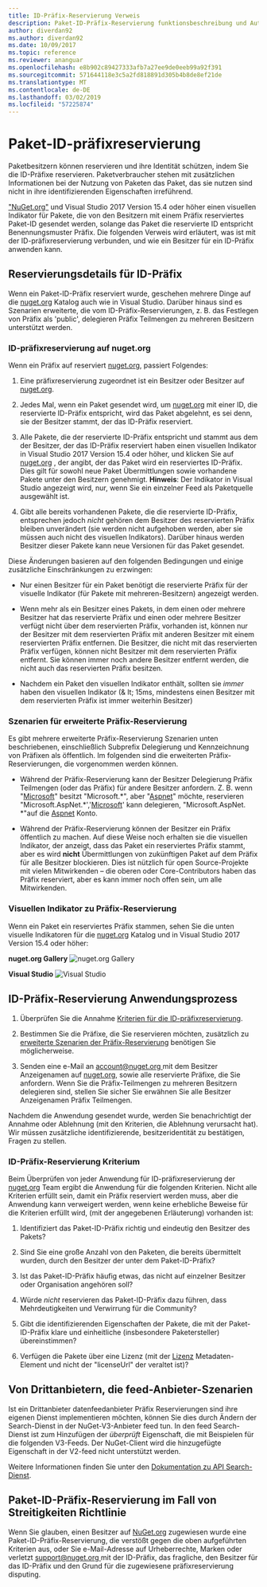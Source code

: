 ```yaml
---
title: ID-Präfix-Reservierung Verweis
description: Paket-ID-Präfix-Reservierung funktionsbeschreibung und Autor-Handbuch.
author: diverdan92
ms.author: diverdan92
ms.date: 10/09/2017
ms.topic: reference
ms.reviewer: ananguar
ms.openlocfilehash: e8b902c89427333afb7a27ee9de0eeb99a92f391
ms.sourcegitcommit: 571644118e3c5a2fd818891d305b4b8de8ef21de
ms.translationtype: MT
ms.contentlocale: de-DE
ms.lasthandoff: 03/02/2019
ms.locfileid: "57225874"
---
```

# <a name="package-id-prefix-reservation"></a>Paket-ID-präfixreservierung

Paketbesitzern können reservieren und ihre Identität schützen, indem Sie die ID-Präfixe reservieren. Paketverbraucher stehen mit zusätzlichen Informationen bei der Nutzung von Paketen das Paket, das sie nutzen sind nicht in ihre identifizierenden Eigenschaften irreführend. 

["NuGet.org"](https://www.nuget.org/) und Visual Studio 2017 Version 15.4 oder höher einen visuellen Indikator für Pakete, die von den Besitzern mit einem Präfix reserviertes Paket-ID gesendet werden, solange das Paket die reservierte ID entspricht Benennungsmuster Präfix. Die folgenden Verweis wird erläutert, was ist mit der ID-präfixreservierung verbunden, und wie ein Besitzer für ein ID-Präfix anwenden kann.

## <a name="id-prefix-reservation-details"></a>Reservierungsdetails für ID-Präfix

Wenn ein Paket-ID-Präfix reserviert wurde, geschehen mehrere Dinge auf die [nuget.org](https://www.nuget.org/) Katalog auch wie in Visual Studio. Darüber hinaus sind es Szenarien erweiterte, die vom ID-Präfix-Reservierungen, z. B. das Festlegen von Präfix als 'public', delegieren Präfix Teilmengen zu mehreren Besitzern unterstützt werden.

### <a name="id-prefix-reservation-on-nugetorg"></a>ID-präfixreservierung auf nuget.org

Wenn ein Präfix auf reserviert [nuget.org](https://www.nuget.org/), passiert Folgendes:

1. Eine präfixreservierung zugeordnet ist ein Besitzer oder Besitzer auf [nuget.org](https://www.nuget.org/).

1. Jedes Mal, wenn ein Paket gesendet wird, um [nuget.org](https://www.nuget.org/) mit einer ID, die reservierte ID-Präfix entspricht, wird das Paket abgelehnt, es sei denn, sie der Besitzer stammt, der das ID-Präfix reserviert.

1. Alle Pakete, die der reservierte ID-Präfix entspricht und stammt aus dem der Besitzer, der das ID-Präfix reserviert haben einen visuellen Indikator in Visual Studio 2017 Version 15.4 oder höher, und klicken Sie auf [nuget.org](https://www.nuget.org/) , der angibt, der das Paket wird ein reserviertes ID-Präfix. Dies gilt für sowohl neue Paket Übermittlungen sowie vorhandene Pakete unter den Besitzern genehmigt. **Hinweis**: Der Indikator in Visual Studio angezeigt wird, nur, wenn Sie ein einzelner Feed als Paketquelle ausgewählt ist.

1. Gibt alle bereits vorhandenen Pakete, die die reservierte ID-Präfix, entsprechen jedoch *nicht* gehören dem Besitzer des reservierten Präfix bleiben unverändert (sie werden nicht aufgehoben werden, aber sie müssen auch nicht des visuellen Indikators). Darüber hinaus werden Besitzer dieser Pakete kann neue Versionen für das Paket gesendet.

Diese Änderungen basieren auf den folgenden Bedingungen und einige zusätzliche Einschränkungen zu erzwingen:

- Nur einen Besitzer für ein Paket benötigt die reservierte Präfix für der visuelle Indikator (für Pakete mit mehreren-Besitzern) angezeigt werden.

- Wenn mehr als ein Besitzer eines Pakets, in dem einen oder mehrere Besitzer hat das reservierte Präfix und einen oder mehrere Besitzer verfügt nicht über dem reservierten Präfix, vorhanden ist, können nur der Besitzer mit dem reservierten Präfix mit anderen Besitzer mit einem reservierten Präfix entfernen. Die Besitzer, die nicht mit das reservierten Präfix verfügen, können nicht Besitzer mit dem reservierten Präfix entfernt. Sie können immer noch andere Besitzer entfernt werden, die nicht auch das reservierten Präfix besitzen.

- Nachdem ein Paket den visuellen Indikator enthält, sollten sie *immer* haben den visuellen Indikator (& lt; 15ms, mindestens einen Besitzer mit dem reservierten Präfix ist immer weiterhin Besitzer)

### <a name="advanced-prefix-reservation-scenarios"></a>Szenarien für erweiterte Präfix-Reservierung

Es gibt mehrere erweiterte Präfix-Reservierung Szenarien unten beschriebenen, einschließlich Subprefix Delegierung und Kennzeichnung von Präfixen als öffentlich. Im folgenden sind die erweiterten Präfix-Reservierungen, die vorgenommen werden können. 

- Während der Präfix-Reservierung kann der Besitzer Delegierung Präfix Teilmengen (oder das Präfix) für andere Besitzer anfordern. Z. B. wenn "[Microsoft](https://www.nuget.org/profiles/microsoft)" besitzt "Microsoft.\*", aber "[Aspnet](https://www.nuget.org/profiles/aspnet)" möchte, reservieren "Microsoft.AspNet.\*','[Microsoft](https://www.nuget.org/profiles/microsoft)' kann delegieren, "Microsoft.AspNet. \*"auf die [Aspnet](https://www.nuget.org/profiles/aspnet) Konto.

- Während der Präfix-Reservierung können der Besitzer ein Präfix öffentlich zu machen. Auf diese Weise noch erhalten sie die visuellen Indikator, der anzeigt, dass das Paket ein reserviertes Präfix stammt, aber es wird **nicht** Übermittlungen von zukünftigen Paket auf dem Präfix für alle Besitzer blockieren. Dies ist nützlich für open Source-Projekte mit vielen Mitwirkenden – die oberen oder Core-Contributors haben das Präfix reserviert, aber es kann immer noch offen sein, um alle Mitwirkenden. 

### <a name="prefix-reservation-visual-indicator"></a>Visuellen Indikator zu Präfix-Reservierung

Wenn ein Paket ein reserviertes Präfix stammen, sehen Sie die unten visuelle Indikatoren für die [nuget.org](https://www.nuget.org/) Katalog und in Visual Studio 2017 Version 15.4 oder höher:

**nuget.org Gallery**
![nuget.org Gallery](media/nuget-gallery-reserved-prefix.png)

**Visual Studio**
![Visual Studio](media/visual-studio-reserved-prefix.png)

## <a name="id-prefix-reservation-application-process"></a>ID-Präfix-Reservierung Anwendungsprozess

1. Überprüfen Sie die Annahme [Kriterien für die ID-präfixreservierung](#id-prefix-reservation-criteria).

2. Bestimmen Sie die Präfixe, die Sie reservieren möchten, zusätzlich zu [erweiterte Szenarien der Präfix-Reservierung](#advanced-prefix-reservation-scenarios) benötigen Sie möglicherweise.

3. Senden eine e-Mail an [ account@nuget.org ](mailto:account@nuget.org) mit dem Besitzer Anzeigenamen auf [nuget.org](https://www.nuget.org/), sowie alle reservierte Präfixe, die Sie anfordern. Wenn Sie die Präfix-Teilmengen zu mehreren Besitzern delegieren sind, stellen Sie sicher Sie erwähnen Sie alle Besitzer Anzeigenamen Präfix Teilmengen.

Nachdem die Anwendung gesendet wurde, werden Sie benachrichtigt der Annahme oder Ablehnung (mit den Kriterien, die Ablehnung verursacht hat). Wir müssen zusätzliche identifizierende, besitzeridentität zu bestätigen, Fragen zu stellen.

### <a name="id-prefix-reservation-criteria"></a>ID-Präfix-Reservierung Kriterium

Beim Überprüfen von jeder Anwendung für ID-präfixreservierung der [nuget.org](https://www.nuget.org/) Team ergibt die Anwendung für die folgenden Kriterien. Nicht alle Kriterien erfüllt sein, damit ein Präfix reserviert werden muss, aber die Anwendung kann verweigert werden, wenn keine erhebliche Beweise für die Kriterien erfüllt wird, (mit der angegebenen Erläuterung) vorhanden ist:

1. Identifiziert das Paket-ID-Präfix richtig und eindeutig den Besitzer des Pakets?

1. Sind Sie eine große Anzahl von den Paketen, die bereits übermittelt wurden, durch den Besitzer der unter dem Paket-ID-Präfix?

1. Ist das Paket-ID-Präfix häufig etwas, das nicht auf einzelner Besitzer oder Organisation angehören soll?

1. Würde *nicht* reservieren das Paket-ID-Präfix dazu führen, dass Mehrdeutigkeiten und Verwirrung für die Community?

1. Gibt die identifizierenden Eigenschaften der Pakete, die mit der Paket-ID-Präfix klare und einheitliche (insbesondere Paketersteller) übereinstimmen?

1. Verfügen die Pakete über eine Lizenz (mit der [Lizenz](https://docs.microsoft.com/en-us/nuget/reference/nuspec#license) Metadaten-Element und nicht der "licenseUrl" der veraltet ist)?

## <a name="third-party-feed-provider-scenarios"></a>Von Drittanbietern, die feed-Anbieter-Szenarien

Ist ein Drittanbieter datenfeedanbieter Präfix Reservierungen sind ihre eigenen Dienst implementieren möchten, können Sie dies durch Ändern der Search-Dienst in der NuGet-V3-Anbieter feed tun. In den feed Search-Dienst ist zum Hinzufügen der *überprüft* Eigenschaft, die mit Beispielen für die folgenden V3-Feeds. Der NuGet-Client wird die hinzugefügte Eigenschaft in der V2-feed nicht unterstützt werden.

Weitere Informationen finden Sie unter den [Dokumentation zu API Search-Dienst](../api/search-query-service-resource.md).

## <a name="package-id-prefix-reservation-dispute-policy"></a>Paket-ID-Präfix-Reservierung im Fall von Streitigkeiten Richtlinie
Wenn Sie glauben, einen Besitzer auf [NuGet.org](https://www.nuget.org) zugewiesen wurde eine Paket-ID-Präfix-Reservierung, die verstößt gegen die oben aufgeführten Kriterien aus, oder Sie e-Mail-Adresse auf Urheberrechte, Marken oder verletzt [ support@nuget.org ](mailto:support@nuget.org)mit der ID-Präfix, das fragliche, den Besitzer für das ID-Präfix und den Grund für die zugewiesene präfixreservierung disputing.


